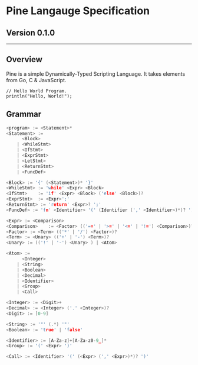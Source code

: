 # Pine Langauge Specification
## Version 0.1.0

---

## Overview

Pine is a simple Dynamically-Typed Scripting Language. It takes elements from Go, C & JavaScript.

```pine
// Hello World Program.
println("Hello, World!");
```


## Grammar

```c
<program> := <Statement>*
<Statement> :=
      <Block>
    | <WhileStmt>
    | <IfStmt>
    | <ExprStmt>
    | <LetStmt>
    | <ReturnStmt>
    | <FuncDef>

<Block> := '{' (<Statement>)* '}'
<WhileStmt> := 'while' <Expr> <Block>
<IfStmt>    := 'if' <Expr> <Block> ('else' <Block>)?
<ExprStmt>  := <Expr>';'
<ReturnStmt> := 'return' <Expr>? ';'
<FuncDef> := 'fn' <Identifier> '(' (Identifier (',' <Identifier>)*)? ')' <Block>

<Expr> := <Comparison>
<Comparison>    := <Factor> (('==' | '>=' | '<=' | '!=') <Comparison>)?
<Factor> := <Term> (('*' | '/') <Factor>)?
<Term> := <Unary> (('+' | '-') <Term>)?
<Unary> := (('!' | '-') <Unary> ) | <Atom>

<Atom> := 
      <Integer>
    | <String>
    | <Boolean>
    | <Decimal>
    | <Identifier>
    | <Group>
    | <Call>

<Integer> := <Digit>+
<Decimal> := <Integer> ('.' <Integer>)?
<Digit> := [0-9]

<String> := '"' (.*) '"'
<Boolean> := 'true' | 'false'

<Identifier> := [A-Za-z]+[A-Za-z0-9_]*
<Group> := '(' <Expr> ')'

<Call> := <Identifier> '(' (<Expr> (',' <Expr>)*)? ')'

```
